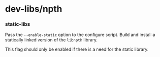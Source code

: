 # dev-libs/npth

### static-libs
Pass the `--enable-static` option to the configure script. Build and install a statically linked version of the `libnpth` library.

This flag should only be enabled if there is a need for the static library.
